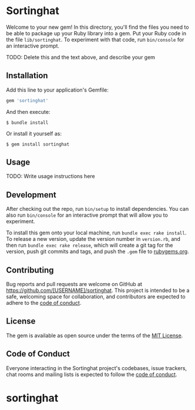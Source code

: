 # Sortinghat

Welcome to your new gem! In this directory, you'll find the files you need to be able to package up your Ruby library into a gem. Put your Ruby code in the file `lib/sortinghat`. To experiment with that code, run `bin/console` for an interactive prompt.

TODO: Delete this and the text above, and describe your gem

## Installation

Add this line to your application's Gemfile:

```ruby
gem 'sortinghat'
```

And then execute:

    $ bundle install

Or install it yourself as:

    $ gem install sortinghat

## Usage

TODO: Write usage instructions here

## Development

After checking out the repo, run `bin/setup` to install dependencies. You can also run `bin/console` for an interactive prompt that will allow you to experiment.

To install this gem onto your local machine, run `bundle exec rake install`. To release a new version, update the version number in `version.rb`, and then run `bundle exec rake release`, which will create a git tag for the version, push git commits and tags, and push the `.gem` file to [rubygems.org](https://rubygems.org).

## Contributing

Bug reports and pull requests are welcome on GitHub at https://github.com/[USERNAME]/sortinghat. This project is intended to be a safe, welcoming space for collaboration, and contributors are expected to adhere to the [code of conduct](https://github.com/[USERNAME]/sortinghat/blob/master/CODE_OF_CONDUCT.md).


## License

The gem is available as open source under the terms of the [MIT License](https://opensource.org/licenses/MIT).

## Code of Conduct

Everyone interacting in the Sortinghat project's codebases, issue trackers, chat rooms and mailing lists is expected to follow the [code of conduct](https://github.com/[USERNAME]/sortinghat/blob/master/CODE_OF_CONDUCT.md).
# sortinghat
